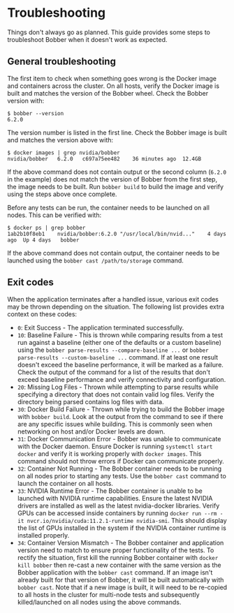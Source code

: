 # Troubleshooting
Things don't always go as planned. This guide provides some steps to
troubleshoot Bobber when it doesn't work as expected.

## General troubleshooting
The first item to check when something goes wrong is the Docker image and
containers across the cluster. On all hosts, verify the Docker image is built
and matches the version of the Bobber wheel. Check the Bobber version with:

```
$ bobber --version
6.2.0
```

The version number is listed in the first line. Check the Bobber image is built
and matches the version above with:

```
$ docker images | grep nvidia/bobber
nvidia/bobber   6.2.0   c697a75ee482    36 minutes ago  12.4GB
```

If the above command does not contain output or the second column (`6.2.0` in
the example) does not match the version of Bobber from the first step, the image
needs to be built. Run `bobber build` to build the image and verify using the
steps above once complete.

Before any tests can be run, the container needs to be launched on all nodes.
This can be verified with:

```
$ docker ps | grep bobber
1ab2b10f8eb1    nvidia/bobber:6.2.0 "/usr/local/bin/nvid..."    4 days ago  Up 4 days   bobber
```

If the above command does not contain output, the container needs to be launched
using the `bobber cast /path/to/storage` command.

## Exit codes
When the application terminates after a handled issue, various exit codes may be
thrown depending on the situation. The following list provides extra context on
these codes:

  * `0`: Exit Success - The application terminated successfully.
  * `10`: Baseline Failure - This is thrown while comparing results from a test run against a baseline (either one of the defaults or a custom baseline) using the `bobber parse-results --compare-baseline ...` or `bobber parse-results --custom-baseline ...` command. If at least one result doesn't exceed the baseline performance, it will be marked as a failure. Check the output of the command for a list of the results that don't exceed baseline performance and verify connectivity and configuration.
  * `20`: Missing Log Files - Thrown while attempting to parse results while specifying a directory that does not contain valid log files. Verify the directory being parsed contains log files with data.
  * `30`: Docker Build Failure - Thrown while trying to build the Bobber image with `bobber build`. Look at the output from the command to see if there are any specific issues while building. This is commonly seen when networking on host and/or Docker levels are down.
  * `31`: Docker Communication Error - Bobber was unable to communicate with the Docker daemon. Ensure Docker is running `systemctl start docker` and verify it is working properly with `docker images`. This command should not throw errors if Docker can communicate properly.
  * `32`: Container Not Running - The Bobber container needs to be running on all nodes prior to starting any tests. Use the `bobber cast` command to launch the container on all hosts.
  * `33`: NVIDIA Runtime Error - The Bobber container is unable to be launched with NVIDIA runtime capabilities. Ensure the latest NVIDIA drivers are installed as well as the latest nvidia-docker libraries. Verify GPUs can be accessed inside containers by running `docker run --rm -it nvcr.io/nvidia/cuda:11.2.1-runtime nvidia-smi`. This should display the list of GPUs installed in the system if the NVIDIA container runtime is installed properly.
  * `34`: Container Version Mismatch - The Bobber container and application version need to match to ensure proper functionality of the tests. To rectify the situation, first kill the running Bobber container with `docker kill bobber` then re-cast a new container with the same version as the Bobber application with the `bobber cast` command. If an image isn't already built for that version of Bobber, it will be built automatically with `bobber cast`. Note that if a new image is built, it will need to be re-copied to all hosts in the cluster for multi-node tests and subsequently killed/launched on all nodes using the above commands.
